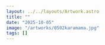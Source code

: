 ```yaml
---
layout: ../../layouts/Artwork.astro
title: ""
date: "2025-10-05"
image: "/artworks/0502karamama.jpg"
tags: []
---
```


